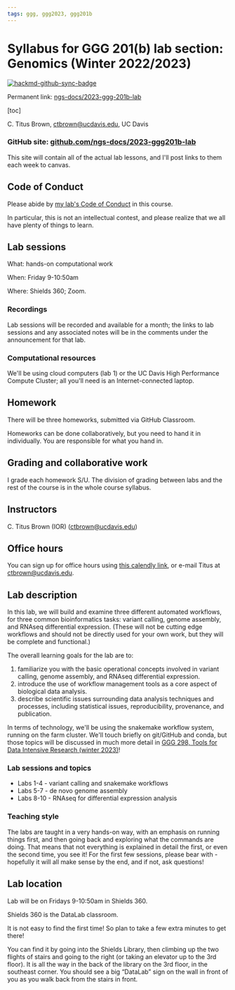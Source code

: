 ```yaml
---
tags: ggg, ggg2023, ggg201b
---
```


# Syllabus for GGG 201(b) lab section: Genomics (Winter 2022/2023)

[![hackmd-github-sync-badge](https://hackmd.io/5ue0x068SvezhwQgjhjx-A/badge)](https://hackmd.io/5ue0x068SvezhwQgjhjx-A)

Permanent link: [ngs-docs/2023-ggg-201b-lab](https://github.com/ngs-docs/2023-ggg-201b-lab/blob/main/SYLLABUS.md)

[toc]

C. Titus Brown, ctbrown@ucdavis.edu, UC Davis

### GitHub site: [github.com/ngs-docs/2023-ggg201b-lab](https://github.com/ngs-docs/2023-ggg-201b-lab)

This site will contain all of the actual lab lessons, and I'll post links to them each week to canvas.

## Code of Conduct

Please abide by [my lab's Code of Conduct](http://ivory.idyll.org/lab/coc.html) in this course.

In particular, this is not an intellectual contest, and please realize that we all have plenty of things to learn.

## Lab sessions

What: hands-on computational work

When: Friday 9-10:50am

Where: Shields 360; Zoom.

### Recordings

Lab sessions will be recorded and available for a month; the links to lab sessions and any associated notes will be in the comments under the announcement for that lab.

### Computational resources

We'll be using cloud computers (lab 1) or the UC Davis High Performance Compute Cluster; all you'll need is an Internet-connected laptop.

## Homework

There will be three homeworks, submitted via GitHub Classroom.

Homeworks can be done collaboratively, but you need to hand it in individually. You are responsible for what you hand in.

## Grading and collaborative work

I grade each homework S/U. The division of grading between labs and
the rest of the course is in the whole course syllabus.

## Instructors

C. Titus Brown (IOR) (<ctbrown@ucdavis.edu>)

## Office hours

You can sign up for office hours using [this calendly link](https://calendly.com/ctitusbrown/30min), or e-mail Titus at ctbrown@ucdavis.edu.

## Lab description

In this lab, we will build and examine three different automated workflows, for three common bioinformatics tasks: variant calling, genome assembly, and RNAseq differential expression. (These will not be cutting edge workflows and should not be directly used for your own work, but they will be complete and functional.)

The overall learning goals for the lab are to:

1. familiarize you with the basic operational concepts involved in variant calling, genome assembly, and RNAseq differential expression.
2. introduce the use of workflow management tools as a core aspect of biological data analysis.
3. describe scientific issues surrounding data analysis techniques and processes, including statistical issues, reproducibility, provenance, and publication.

In terms of technology, we'll be using the snakemake workflow system, running on the farm cluster. We'll touch briefly on git/GitHub and conda, but those topics will be discussed in much more detail in [GGG 298, Tools for Data Intensive Research (winter 2023)](https://github.com/ngs-docs/2023-GGG298/blob/main/SYLLABUS.md)!

### Lab sessions and topics

* Labs 1-4 - variant calling and snakemake workflows
* Labs 5-7 - de novo genome assembly
* Labs 8-10 - RNAseq for differential expression analysis

### Teaching style

The labs are taught in a very hands-on way, with an emphasis on running things first, and then going back and exploring what the commands are doing. That means that not everything is explained in detail the first, or even the second time, you see it! For the first few sessions, please bear with - hopefully it will all make sense by the end, and if not, ask questions!

## Lab location

Lab will be on Fridays 9-10:50am in Shields 360.

Shields 360 is the DataLab classroom.

It is not easy to find the first time! So plan to take a few extra minutes to get there!

You can find it by going into the Shields Library, then climbing up the two flights of stairs and going to the right (or taking an elevator up to the 3rd floor). It is all the way in the back of the library on the 3rd floor, in the southeast corner. You should see a big “DataLab” sign on the wall in front of you as you walk back from the stairs in front.
